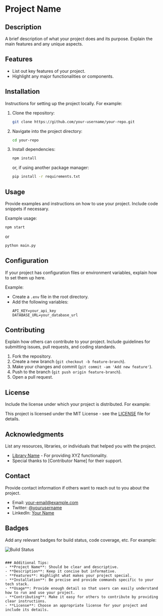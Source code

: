 # Project Name

## Description

A brief description of what your project does and its purpose. Explain the main features and any unique aspects.

## Features

- List out key features of your project.
- Highlight any major functionalities or components.

## Installation

Instructions for setting up the project locally. For example:

1. Clone the repository:
   ```bash
   git clone https://github.com/your-username/your-repo.git
   ```
2. Navigate into the project directory:
   ```bash
   cd your-repo
   ```
3. Install dependencies:
   ```bash
   npm install
   ```
   or, if using another package manager:
   ```bash
   pip install -r requirements.txt
   ```

## Usage

Provide examples and instructions on how to use your project. Include code snippets if necessary.

Example usage:

```bash
npm start
```

or

```bash
python main.py
```

## Configuration

If your project has configuration files or environment variables, explain how to set them up here.

Example:

- Create a `.env` file in the root directory.
- Add the following variables:
  ```
  API_KEY=your_api_key
  DATABASE_URL=your_database_url
  ```

## Contributing

Explain how others can contribute to your project. Include guidelines for submitting issues, pull requests, and coding standards.

1. Fork the repository.
2. Create a new branch (`git checkout -b feature-branch`).
3. Make your changes and commit (`git commit -am 'Add new feature'`).
4. Push to the branch (`git push origin feature-branch`).
5. Open a pull request.

## License

Include the license under which your project is distributed. For example:

This project is licensed under the MIT License - see the [LICENSE](LICENSE) file for details.

## Acknowledgments

List any resources, libraries, or individuals that helped you with the project.

- [Library Name](https://example.com) - For providing XYZ functionality.
- Special thanks to [Contributor Name] for their support.

## Contact

Provide contact information if others want to reach out to you about the project.

- Email: [your-email@example.com](mailto:your-email@example.com)
- Twitter: [@yourusername](https://twitter.com/yourusername)
- LinkedIn: [Your Name](https://www.linkedin.com/in/yourprofile)

## Badges

Add any relevant badges for build status, code coverage, etc. For example:

![Build Status](https://img.shields.io/badge/build-passing-brightgreen)

```

### Additional Tips:
- **Project Name**: Should be clear and descriptive.
- **Description**: Keep it concise but informative.
- **Features**: Highlight what makes your project special.
- **Installation**: Be precise and provide commands specific to your tech stack.
- **Usage**: Provide enough detail so that users can easily understand how to run and use your project.
- **Contributing**: Make it easy for others to contribute by providing clear instructions.
- **License**: Choose an appropriate license for your project and include its details.

```

